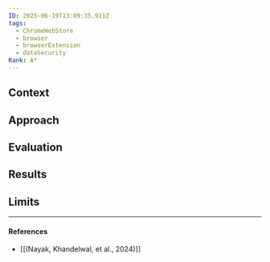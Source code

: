 ```yaml
---
ID: 2025-06-19T13:09:35.911Z
tags:
  - ChromeWebStore
  - browser
  - browserExtension
  - dataSecurity
Rank: A*
---
```

## Context


## Approach


## Evaluation


## Results


## Limits


---
#### References
- [[(Nayak, Khandelwal, et al., 2024)]]
